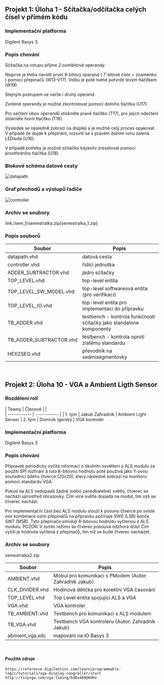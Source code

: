 

## Projekt 1: Úloha 1 - Sčítačka/odčítačka celých čísel v přímém kódu




### Implementační platforma

Digilent Basys 3.





### Popis chování

Sčítačka na vstupu přijme 2 osmibitové operandy.

Nejprve je třeba navolit první 8-bitový operand ( 7-bitové číslo + znaménko ) pomocí přepínačů (W13-V17). Volbu je poté nutné potvrdit levým tlačítkem (W19).

Stejným postupem se načte i druhý operand.

Zvolené operandy je možné zkontrolovat pomocí dolního tlačítka (U17).

Pro sečtení obou operandů stiskněte pravé tlačítko (T17), pro jejich odečtení stiskněte horní tlačítko (T18).

Výsledek se následně zobrazí na displeji a je možné celý proces opakovat.
V případě že dojde k přeplnění, rozsvítí se v pravém dolním rohu zelená LEDioda (U16).

V případě potřeby je možné sčítačku kdykoliv zresetovat pomocí prostředního tlačítka (U18).



### Blokové schéma datové cesty


![datapath](https://user-images.githubusercontent.com/47743251/229141003-c946c7d4-6125-4e7c-88fc-1debf4b3f755.jpg)



### Graf přechodů a výstupů řadiče


![controller](https://user-images.githubusercontent.com/47743251/229141051-418d951b-a8f8-4d52-99d4-7537e9b02aef.jpg)



### Archiv se soubory

link:/sem_1/semestralka.zip[semestralka_1.zip]

### Popis souborů
| Soubor  | Popis  |
| ------------ | ------------ |
| datapath.vhd  | datová cesta  |
| controller.vhd  | řídící jednotka  |
|  ADDER_SUBTRACTOR.vhd | jádro sčítačky   |
|  TOP_LEVEL.vhd |  top-level entita |
| TOP_LEVEL_SW_MODEL.vhd  | top-level softwareová entita (pro verifikaci)  |
| TOP_LEVEL_IO.vhd  |  top-level entita pro implementaci do přípravku  |
| TB_ADDER.vhd  | testbench - kontrola funkčnosti sčítačky jako standalone komponenty  |
| TB_ADDER_SUBTRACTOR.vhd  | testbench - kontrola oproti zlatému standardu  |
| HEX2SEG.vhd  | převodník na sedmisegmentovky  |

<br>



## Projekt 2: Úloha 10 - VGA a Ambient Ligth Sensor


### Rozdělení rolí

| Teamy | Členové  |  |    
| ------------ | ------------ |
|  1. tým |  Jakub Zahradník | Ambient Light Sensor
| 2. tým  |  Dominik Igerský | VGA kontrolér






### Implementační platforma

Digilent Basys 3





### Popis chování

Přípravek periodicky vyčítá informaci o okolním osvětlení z ALS modulu za použití SPI rozhraní 
a tuto 8-bitovou hodnotu poté používá jako Y-ovou souřadnici bílého čtverce (20x20), 
který následně zobrazí na monitoru pomocí standardu VGA.

Pokud na ALS nedopadá žádné (nebo zanedbatelné) světlo, čtverec se nachází uprostřed obrazovky.
Čím více světla dopadá na modul, tím výš se čtverec nachází.

Pro implementační část bez ALS modulu slouží k posunu čtverce po svislé ose
kombinace osmi přepínačů na přípravku počínaje SW0 (LSB) konče SW7 (MSB).
Tyto přepínače simulují 8-bitovou hodnotu vyčtenou z ALS modulu.
POZOR: V tomto režimu se čtverec posouvá odzhora dolu! 
Čím vyšší je hodnota vyčtená z přepínačů, tím níž se bude čtverec nacházet.


### Archiv se soubory

semestralka2.zip

| Soubor  | Popis  |
| ------------ | ------------ |
| AMBIENT.vhd  | Mobul pro komunikaci s PModem (Autor: Zahradník Jakub)  |
| CLK_DIVIDER.vhd  | Hodinová dělička pro korektní VGA časování  |
|  TOP_LEVEL.vhd |  Top Level entita spojující ALS a VGA  |
| VGA.vhd  | VGA kontroler  |
| TB_AMBIENT.vhd  | Testbench pro komunikaci s ALS modulem  |
| TB_VGA.vhd  | Testbench VGA kontroleru (Autor: Zahradník Jakub)  |
| abmient_vga.xdc  |  mapování na IO Basys 3  |


<br>

#### Použité zdroje

    
	https://reference.digilentinc.com/learn/programmable-logic/tutorials/vga-display-congroller/start
	http://tinyvga.com/vga-timing/640x480@60Hz
    
